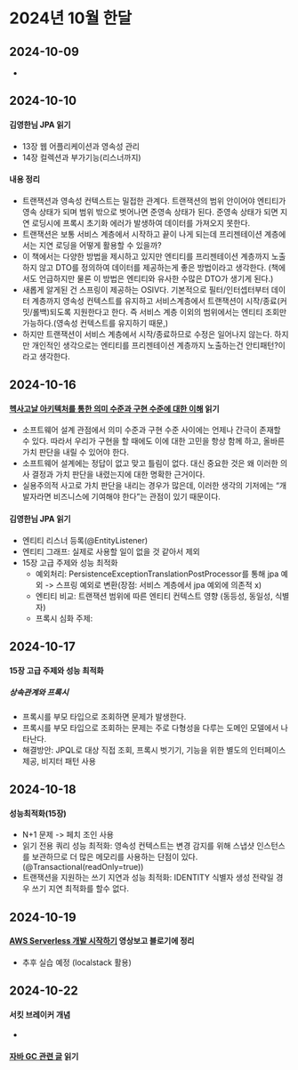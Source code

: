 # 2024년 10월 한달

## 2024-10-09
-

## 2024-10-10
#### 김영한님 JPA 읽기
- 13장 웹 어플리케이션과 영속성 관리
- 14장 컬렉션과 부가기능(리스너까지)
#### 내용 정리
- 트랜잭션과 영속성 컨텍스트는 밀접한 관계다. 트랜잭션의 범위 안이어야 엔티티가 영속 상태가 되며 범위 밖으로 벗어나면 준영속 상태가 된다. 준영속 상태가 되면 지연 로딩시에 프록시 초기화 에러가 발생하여 데이터를 가져오지 못한다.
- 트랜잭션은 보통 서비스 계층에서 시작하고 끝이 나게 되는데 프리젠테이션 계층에서는 지연 로딩을 어떻게 활용할 수 있을까?
- 이 책에서는 다양한 방법을 제시하고 있지만 엔티티를 프리젠테이션 계층까지 노출하지 않고 DTO를 정의하여 데이터를 제공하는게 좋은 방법이라고 생각한다. (책에서도 언급하지만 물론 이 방법은 엔티티와 유사한 수많은 DTO가 생기게 된다.)
- 새롭게 알게된 건 스프링이 제공하는 OSIV다. 기본적으로 필터/인터셉터부터 데이터 계층까지 영속성 컨텍스트를 유지하고 서비스계층에서 트랜잭션이 시작/종료(커밋/롤백)되도록 지원한다고 한다. 즉 서비스 계층 이외의 범위에서는 엔티티 조회만 가능하다.(영속성 컨텍스트를 유지하기 때문,)
- 하지만 트랜잭션이 서비스 계층에서 시작/종료하므로 수정은 일어나지 않는다. 하지만 개인적인 생각으로는 엔티티를 프리젠테이션 계층까지 노출하는건 안티패턴?이라고 생각한다.

## 2024-10-16
#### [헥사고날 아키텍처를 통한 의미 수준과 구현 수준에 대한 이해](https://mangkyu.tistory.com/396) 읽기
- 소프트웨어 설계 관점에서 의미 수준과 구현 수준 사이에는 언제나 간극이 존재할 수 있다. 따라서 우리가 구현을 할 때에도 이에 대한 고민을 항상 함께 하고, 올바른 가치 판단을 내릴 수 있어야 한다.
- 소프트웨어 설계에는 정답이 없고 맞고 틀림이 없다. 대신 중요한 것은 왜 이러한 의사 결정과 가치 판단을 내렸는지에 대한 명확한 근거이다.
- 실용주의적 사고로 가치 판단을 내리는 경우가 많은데, 이러한 생각의 기저에는 “개발자라면 비즈니스에 기여해야 한다”는 관점이 있기 때문이다.
#### 김영한님 JPA 읽기
- 엔티티 리스너 등록(@EntityListener)
- 엔티티 그래프: 실제로 사용할 일이 없을 것 같아서 제외
- 15장 고급 주제와 성능 최적화
  - 예외처리: PersistenceExceptionTranslationPostProcessor를 통해 jpa 예외 -> 스프링 예외로 변환(장점: 서비스 계층에서 jpa 예외에 의존적 x)
  - 엔티티 비교: 트랜잭션 범위에 따른 엔티티 컨텍스트 영향 (동등성, 동일성, 식별자)
  - 프록시 심화 주제: 

## 2024-10-17
#### 15장 고급 주제와 성능 최적화
##### 상속관계와 프록시
- 프록시를 부모 타입으로 조회하면 문제가 발생한다.
- 프록시를 부모 타입으로 조회하는 문제는 주로 다형성을 다루는 도메인 모델에서 나타난다.
- 해결방안: JPQL로 대상 직접 조회, 프록시 벗기기, 기능을 위한 별도의 인터페이스 제공, 비지터 패턴 사용

## 2024-10-18
#### 성능최적화(15장)
- N+1 문제 -> 페치 조인 사용
- 읽기 전용 쿼리 성능 최적화: 영속성 컨텍스트는 변경 감지를 위해 스냅샷 인스턴스를 보관하므로 더 많은 메모리를 사용하는 단점이 있다. (@Transactional(readOnly=true))
- 트랜잭션을 지원하는 쓰기 지연과 성능 최적화: IDENTITY 식별자 생성 전략일 경우 쓰기 지연 최적화를 할수 없다.

## 2024-10-19
#### [AWS Serverless 개발 시작하기](https://www.youtube.com/watch?v=qubtJk07XtE) 영상보고 블로기에 정리
- 추후 실습 예정 (localstack 활용)

## 2024-10-22
#### 서킷 브레이커 개념
- 

#### [자바 GC 관련 글](https://velog.io/@akfls221/JVM%EC%9C%BC%EB%A1%9C-%EC%8B%9C%EC%9E%91%ED%95%B4-GC-%EA%B7%B8%EB%A6%AC%EA%B3%A0-GC-%ED%8A%9C%EB%8B%9D%EA%B9%8C%EC%A7%80) 읽기

